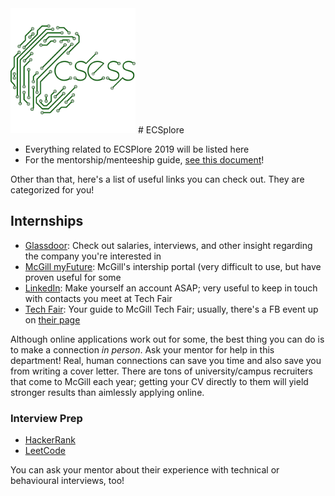 <img src="assets/1024px-Ecsess_logo.png" alt="ECSESS Logo" height="200" />
# ECSplore

- Everything related to ECSPlore 2019 will be listed here
- For the mentorship/menteeship guide, [see this document](ECSplore_Mentor_Guide.md)!

Other than that, here's a list of useful links you can check out. They are categorized for you!

## Internships

- [Glassdoor](https://www.glassdoor.ca/index.htm): Check out salaries, interviews, and other insight regarding the company you're interested in
- [McGill myFuture](https://engineering.myfuture.mcgill.ca/students/index.php?signin_tab=0&signin_tab=0): McGill's intership portal (very difficult to use, but have proven useful for some
- [LinkedIn](https://www.linkedin.com/): Make yourself an account ASAP; very useful to keep in touch with contacts you meet at Tech Fair
- [Tech Fair](https://www.mcgill.ca/careers4engineers/techfair): Your guide to McGill Tech Fair; usually, there's a FB event up on [their page](https://www.facebook.com/mcgilltechfair/)

Although online applications work out for some, the best thing you can do is to make a connection *in person*. Ask your mentor for help in this department! Real, human connections can save you time and also save you from writing a cover letter. There are tons of university/campus recruiters that come to McGill each year; getting your CV directly to them will yield stronger results than aimlessly applying online.

### Interview Prep

- [HackerRank](https://www.hackerrank.com/)
- [LeetCode](https://leetcode.com/)

You can ask your mentor about their experience with technical or behavioural interviews, too!
